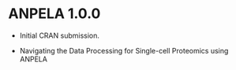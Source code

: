 # ANPELA 1.0.0

* Initial CRAN submission.

- Navigating the Data Processing for Single-cell Proteomics using ANPELA
